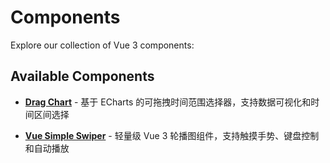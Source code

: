# Components

Explore our collection of Vue 3 components:

## Available Components

- **[Drag Chart](./drag-chart/)** - 基于 ECharts 的可拖拽时间范围选择器，支持数据可视化和时间区间选择

- **[Vue Simple Swiper](./vue-simple-swiper/)** - 轻量级 Vue 3 轮播图组件，支持触摸手势、键盘控制和自动播放
